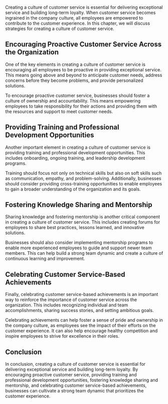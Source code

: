 
Creating a culture of customer service is essential for delivering exceptional service and building long-term loyalty. When customer service becomes ingrained in the company culture, all employees are empowered to contribute to the customer experience. In this chapter, we will discuss strategies for creating a culture of customer service.

Encouraging Proactive Customer Service Across the Organization
--------------------------------------------------------------

One of the key elements in creating a culture of customer service is encouraging all employees to be proactive in providing exceptional service. This means going above and beyond to anticipate customer needs, address concerns before they become problems, and provide personalized solutions.

To encourage proactive customer service, businesses should foster a culture of ownership and accountability. This means empowering employees to take responsibility for their actions and providing them with the resources and support to meet customer needs.

Providing Training and Professional Development Opportunities
-------------------------------------------------------------

Another important element in creating a culture of customer service is providing training and professional development opportunities. This includes onboarding, ongoing training, and leadership development programs.

Training should focus not only on technical skills but also on soft skills such as communication, empathy, and problem-solving. Additionally, businesses should consider providing cross-training opportunities to enable employees to gain a broader understanding of the organization and its goals.

Fostering Knowledge Sharing and Mentorship
------------------------------------------

Sharing knowledge and fostering mentorship is another critical component in creating a culture of customer service. This includes creating forums for employees to share best practices, lessons learned, and innovative solutions.

Businesses should also consider implementing mentorship programs to enable more experienced employees to guide and support newer team members. This can help build a strong team dynamic and create a culture of continuous learning and improvement.

Celebrating Customer Service-Based Achievements
-----------------------------------------------

Finally, celebrating customer service-based achievements is an important way to reinforce the importance of customer service across the organization. This includes recognizing individual and team accomplishments, sharing success stories, and setting ambitious goals.

Celebrating achievements can help foster a sense of pride and ownership in the company culture, as employees see the impact of their efforts on the customer experience. It can also help encourage healthy competition and inspire employees to strive for excellence in their roles.

Conclusion
----------

In conclusion, creating a culture of customer service is essential for delivering exceptional service and building long-term loyalty. By encouraging proactive customer service, providing training and professional development opportunities, fostering knowledge sharing and mentorship, and celebrating customer service-based achievements, businesses can cultivate a strong team dynamic that prioritizes the customer experience.
